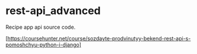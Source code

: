 # rest-api_advanced
Recipe app api source code.


[https://coursehunter.net/course/sozdayte-prodvinutyy-bekend-rest-api-s-pomoshchyu-python-i-django]